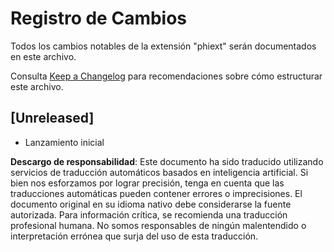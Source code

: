 # Registro de Cambios

Todos los cambios notables de la extensión "phiext" serán documentados en este archivo.

Consulta [Keep a Changelog](http://keepachangelog.com/) para recomendaciones sobre cómo estructurar este archivo.

## [Unreleased]

- Lanzamiento inicial

**Descargo de responsabilidad**:
Este documento ha sido traducido utilizando servicios de traducción automáticos basados en inteligencia artificial. Si bien nos esforzamos por lograr precisión, tenga en cuenta que las traducciones automáticas pueden contener errores o imprecisiones. El documento original en su idioma nativo debe considerarse la fuente autorizada. Para información crítica, se recomienda una traducción profesional humana. No somos responsables de ningún malentendido o interpretación errónea que surja del uso de esta traducción.